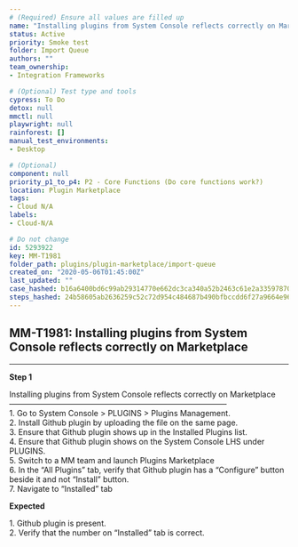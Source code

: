 ```yaml
---
# (Required) Ensure all values are filled up
name: "Installing plugins from System Console reflects correctly on Marketplace"
status: Active
priority: Smoke test
folder: Import Queue
authors: ""
team_ownership: 
- Integration Frameworks

# (Optional) Test type and tools
cypress: To Do
detox: null
mmctl: null
playwright: null
rainforest: []
manual_test_environments: 
- Desktop

# (Optional)
component: null
priority_p1_to_p4: P2 - Core Functions (Do core functions work?)
location: Plugin Marketplace
tags: 
- Cloud N/A
labels: 
- Cloud-N/A

# Do not change
id: 5293922
key: MM-T1981
folder_path: plugins/plugin-marketplace/import-queue
created_on: "2020-05-06T01:45:00Z"
last_updated: ""
case_hashed: b16a6400bd6c99ab29314770e662dc3ca340a52b2463c61e2a33597870c1ab0ae3d32495df41fd450180591ba47f7355
steps_hashed: 24b58605ab2636259c52c72d954c484687b490bfbccdd6f27a9664e96c82aefd5cbbd359b7078ba9cf62a487ed0a48bc
---
```


## MM-T1981: Installing plugins from System Console reflects correctly on Marketplace

---

**Step 1**

Installing plugins from System Console reflects correctly on Marketplace\
————————————————————————————\
1\. Go to System Console > PLUGINS > Plugins Management.\
2\. Install Github plugin by uploading the file on the same page.\
3\. Ensure that Github plugin shows up in the Installed Plugins list.\
4\. Ensure that Github plugin shows on the System Console LHS under PLUGINS.\
5\. Switch to a MM team and launch Plugins Marketplace\
6\. In the “All Plugins” tab, verify that Github plugin has a “Configure” button beside it and not “Install” button.\
7\. Navigate to “Installed” tab

**Expected**

1\. Github plugin is present.\
2\. Verify that the number on “Installed” tab is correct.

